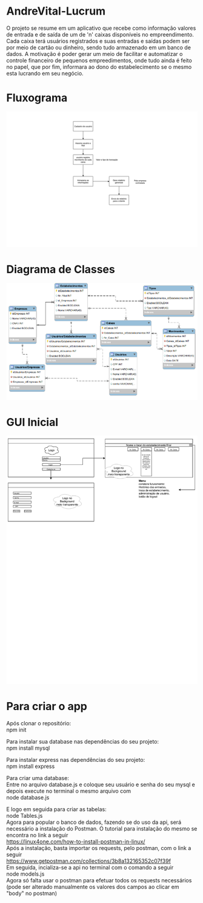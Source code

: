 # AndreVital-Lucrum

O projeto se resume em um aplicativo que recebe como informação valores de entrada e de saída de um de 'n' caixas disponíveis no empreendimento. Cada caixa terá usuários registrados e suas entradas e saídas podem ser por meio de cartão ou dinheiro, sendo tudo armazenado em um banco de dados. A motivação é  poder gerar um meio de facilitar e automatizar o controle financeiro de pequenos empreedimentos, onde tudo ainda é feito no papel, que por fim, informara ao dono do estabelecimento se o mesmo esta lucrando em seu negócio.
# Fluxograma
<Img src="https://github.com/PEE-2019-ELO-COM/AndreVital-Lucrum/blob/master/fluxoLucrum-1.png">
 
 <br>
 
 # Diagrama de Classes
 
<Img src="https://github.com/PEE-2019-ELO-COM/AndreVital-Lucrum/blob/master/Lucrum.png">
 
<br>
 
# GUI Inicial

<Img src="https://github.com/PEE-2019-ELO-COM/AndreVital-Lucrum/blob/master/GUI_Inicial-1.png">
 
<br> 

# Para criar o app
 
  Após clonar o repositório:
  <br>
  npm init
 
  Para instalar sua database nas dependências do seu projeto:
   <br>
  npm install mysql
  
  Para instalar express nas dependências do seu projeto:
   <br>
  npm install express
  
  Para criar uma database:
   <br>
  Entre no arquivo database.js e coloque seu usuário e senha do seu mysql
  e depois execute no terminal o mesmo arquivo com
   <br>
  node database.js
  
  E logo em seguida para criar as tabelas:
   <br>
  node Tables.js
<br>
 Agora para popular o banco de dados, fazendo se do uso da api, será necessário a instalação do Postman. O tutorial para instalação do mesmo se encontra no link a seguir
 <br>
 https://linux4one.com/how-to-install-postman-in-linux/
 <br>
 Após a instalação, basta importar os requests, pelo postman, com o link a seguir
 <br>
 https://www.getpostman.com/collections/3b8a132165352c07f39f
 <br>
 Em seguida, incializa-se a api no terminal com o comando a seguir
<br>
node models.js
<br>
Agora só falta usar o postman para efetuar todos os requests necessários (pode ser alterado manualmente os valores dos campos ao clicar em "body" no postman)
